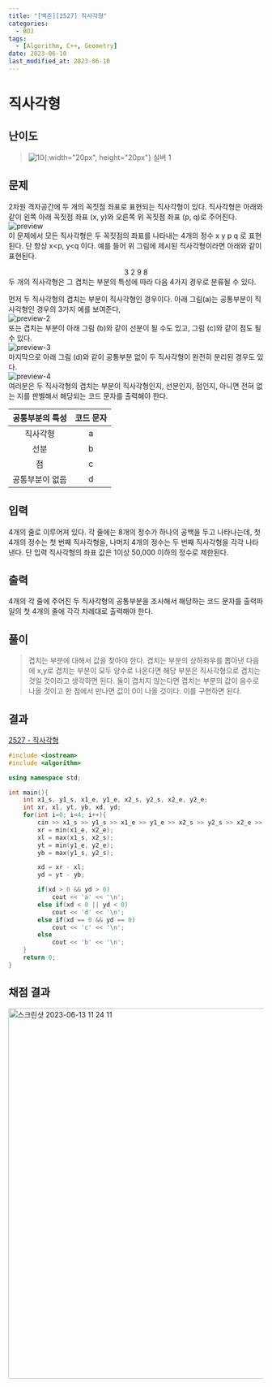 ```yaml
---
title: "[백준][2527] 직사각형"
categories:
  - BOJ
tags:
  - [Algorithm, C++, Geometry]
date: 2023-06-10
last_modified_at: 2023-06-10
---
```

# 직사각형
## 난이도
> ![10](https://github.com/ihmmaru99/ihmmaru99.github.io/assets/109266664/1725e8ac-be34-44d1-a4db-174d0a2cd0dd){:width="20px", height="20px"} <span style="color:#585858"> 실버 1</span>

## 문제
2차원 격자공간에 두 개의 꼭짓점 좌표로 표현되는 직사각형이 있다. 직사각형은 아래와 같이 왼쪽 아래 꼭짓점 좌표 (x, y)와 오른쪽 위 꼭짓점 좌표 (p, q)로 주어진다.<br>
![preview](https://github.com/ihmmaru99/BOJ/assets/109266664/97e18321-3a8c-41ea-94d9-179078e39ba7)<br>
이 문제에서 모든 직사각형은 두 꼭짓점의 좌표를 나타내는 4개의 정수 x y p q 로 표현된다. 단 항상 x<p, y<q 이다. 예를 들어 위 그림에 제시된 직사각형이라면 아래와 같이 표현된다.
<div align="center">3 2 9 8</div>
두 개의 직사각형은 그 겹치는 부분의 특성에 따라 다음 4가지 경우로 분류될 수 있다. 

먼저 두 직사각형의 겹치는 부분이 직사각형인 경우이다. 아래 그림(a)는 공통부분이 직사각형인 경우의 3가지 예를 보여준다,<br>
![preview-2](https://github.com/ihmmaru99/BOJ/assets/109266664/9a6d319e-a350-4b45-aa00-4d4115903b4e)<br>
또는 겹치는 부분이 아래 그림 (b)와 같이 선분이 될 수도 있고, 그림 (c)와 같이 점도 될 수 있다.<br>
![preview-3](https://github.com/ihmmaru99/BOJ/assets/109266664/867eb982-ed9d-4c09-81dc-cc03e7819363)<br>
마지막으로 아래 그림 (d)와 같이 공통부분 없이 두 직사각형이 완전히 분리된 경우도 있다.<br>
![preview-4](https://github.com/ihmmaru99/BOJ/assets/109266664/43d41fe8-136d-4eee-8058-a5a32ac73842)<br>
여러분은 두 직사각형의 겹치는 부분이 직사각형인지, 선분인지, 점인지, 아니면 전혀 없는 지를 판별해서 해당되는 코드 문자를 출력해야 한다.

|공통부분의 특성|코드 문자|
|:---:|:---:|
|직사각형|a|
|선분|b|
|점|c|
|공통부분이 없음|d|

## 입력
4개의 줄로 이루어져 있다. 각 줄에는 8개의 정수가 하나의 공백을 두고 나타나는데, 첫 4개의 정수는 첫 번째 직사각형을, 나머지 4개의 정수는 두 번째 직사각형을 각각 나타낸다. 단 입력 직사각형의 좌표 값은 1이상 50,000 이하의 정수로 제한된다.

## 출력
4개의 각 줄에 주어진 두 직사각형의 공통부분을 조사해서 해당하는 코드 문자를 출력파일의 첫 4개의 줄에 각각 차례대로 출력해야 한다.

## 풀이
> 겹치는 부분에 대해서 값을 찾아야 한다. 겹치는 부분의 상하좌우를 뽑아낸 다음에 x,y로 겹치는 부분이 모두 양수로 나온다면 해당 부분은 직사각형으로 겹치는 것일 것이라고 생각하면 된다. 둘이 겹치지 않는다면 겹치는 부분의 값이 음수로 나올 것이고 한 점에서 만나면 값이 0이 나올 것이다. 이를 구현하면 된다.

## 결과
[2527 - 직사각형](https://github.com/ihmmaru99/BOJ/blob/main/2527/2527.cpp)
```c++
#include <iostream>
#include <algorithm>

using namespace std;

int main(){
    int x1_s, y1_s, x1_e, y1_e, x2_s, y2_s, x2_e, y2_e;
    int xr, xl, yt, yb, xd, yd;
    for(int i=0; i<4; i++){
        cin >> x1_s >> y1_s >> x1_e >> y1_e >> x2_s >> y2_s >> x2_e >> y2_e;
        xr = min(x1_e, x2_e);
        xl = max(x1_s, x2_s);
        yt = min(y1_e, y2_e);
        yb = max(y1_s, y2_s);

        xd = xr - xl;
        yd = yt - yb;

        if(xd > 0 && yd > 0)
            cout << 'a' << '\n';
        else if(xd < 0 || yd < 0)
            cout << 'd' << '\n';
        else if(xd == 0 && yd == 0)
            cout << 'c' << '\n';
        else
            cout << 'b' << '\n';
    }
    return 0;
}
```

## 채점 결과
<img width="730" alt="스크린샷 2023-06-13 11 24 11" src="https://github.com/ihmmaru99/BOJ/assets/109266664/12c90dc1-2a34-4a63-958e-911ef2460762">